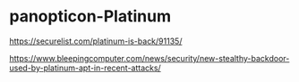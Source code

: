 # panopticon-Platinum

https://securelist.com/platinum-is-back/91135/

https://www.bleepingcomputer.com/news/security/new-stealthy-backdoor-used-by-platinum-apt-in-recent-attacks/
